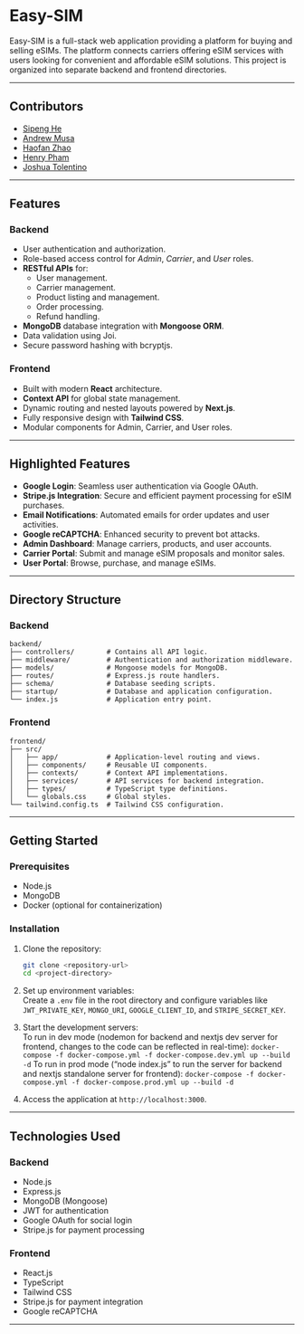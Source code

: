 # Easy-SIM

Easy-SIM is a full-stack web application providing a platform for buying and selling eSIMs. The platform connects carriers offering eSIM services with users looking for convenient and affordable eSIM solutions. This project is organized into separate backend and frontend directories.

---

## Contributors

- [Sipeng He](https://github.com/hsp8412)
- [Andrew Musa](https://github.com/CyberPrudent)
- [Haofan Zhao](https://github.com/HaofanZhao)
- [Henry Pham](https://github.com/21henryp)
- [Joshua Tolentino](https://github.com/jtolentino1)
  
---

## Features

### Backend
- User authentication and authorization.
- Role-based access control for *Admin*, *Carrier*, and *User* roles.
- **RESTful APIs** for:
  - User management.
  - Carrier management.
  - Product listing and management.
  - Order processing.
  - Refund handling.
- **MongoDB** database integration with **Mongoose ORM**.
- Data validation using Joi.
- Secure password hashing with bcryptjs.

### Frontend
- Built with modern **React** architecture.
- **Context API** for global state management.
- Dynamic routing and nested layouts powered by **Next.js**.
- Fully responsive design with **Tailwind CSS**.
- Modular components for Admin, Carrier, and User roles.

---

## Highlighted Features

- **Google Login**: Seamless user authentication via Google OAuth.
- **Stripe.js Integration**: Secure and efficient payment processing for eSIM purchases.
- **Email Notifications**: Automated emails for order updates and user activities.
- **Google reCAPTCHA**: Enhanced security to prevent bot attacks.
- **Admin Dashboard**: Manage carriers, products, and user accounts.
- **Carrier Portal**: Submit and manage eSIM proposals and monitor sales.
- **User Portal**: Browse, purchase, and manage eSIMs.

---

## Directory Structure

### Backend
```
backend/
├── controllers/        # Contains all API logic.
├── middleware/         # Authentication and authorization middleware.
├── models/             # Mongoose models for MongoDB.
├── routes/             # Express.js route handlers.
├── schema/             # Database seeding scripts.
├── startup/            # Database and application configuration.
└── index.js            # Application entry point.
```

### Frontend
```
frontend/
├── src/
│   ├── app/            # Application-level routing and views.
│   ├── components/     # Reusable UI components.
│   ├── contexts/       # Context API implementations.
│   ├── services/       # API services for backend integration.
│   ├── types/          # TypeScript type definitions.
│   └── globals.css     # Global styles.
└── tailwind.config.ts  # Tailwind CSS configuration.
```

---

## Getting Started

### Prerequisites
- Node.js
- MongoDB
- Docker (optional for containerization)

### Installation

1. Clone the repository:
   ```bash
   git clone <repository-url>
   cd <project-directory>
   ```

2. Set up environment variables:  
Create a `.env` file in the root directory and configure variables like `JWT_PRIVATE_KEY`, `MONGO_URI`, `GOOGLE_CLIENT_ID`, and `STRIPE_SECRET_KEY`.

3. Start the development servers:  
To run in dev mode (nodemon for backend and nextjs dev server for frontend, changes to the code can be reflected in real-time):
`docker-compose -f docker-compose.yml -f docker-compose.dev.yml up --build -d`
To run in prod mode (“node index.js” to run the server for backend and nextjs standalone server for frontend):
`docker-compose -f docker-compose.yml -f docker-compose.prod.yml up --build -d`

4. Access the application at `http://localhost:3000`.

---

## Technologies Used

### Backend
- Node.js
- Express.js
- MongoDB (Mongoose)
- JWT for authentication
- Google OAuth for social login
- Stripe.js for payment processing

### Frontend
- React.js
- TypeScript
- Tailwind CSS
- Stripe.js for payment integration
- Google reCAPTCHA

---
